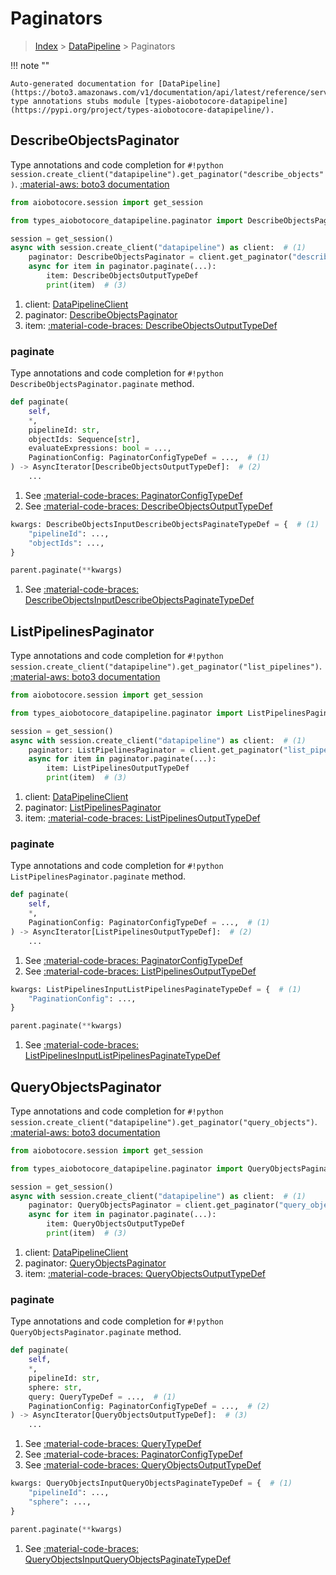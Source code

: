 # Paginators

> [Index](../README.md) > [DataPipeline](./README.md) > Paginators

!!! note ""

    Auto-generated documentation for [DataPipeline](https://boto3.amazonaws.com/v1/documentation/api/latest/reference/services/datapipeline.html#DataPipeline)
    type annotations stubs module [types-aiobotocore-datapipeline](https://pypi.org/project/types-aiobotocore-datapipeline/).

## DescribeObjectsPaginator

Type annotations and code completion for `#!python session.create_client("datapipeline").get_paginator("describe_objects")`.
[:material-aws: boto3 documentation](https://boto3.amazonaws.com/v1/documentation/api/latest/reference/services/datapipeline.html#DataPipeline.Paginator.DescribeObjects)

```python title="Usage example"
from aiobotocore.session import get_session

from types_aiobotocore_datapipeline.paginator import DescribeObjectsPaginator

session = get_session()
async with session.create_client("datapipeline") as client:  # (1)
    paginator: DescribeObjectsPaginator = client.get_paginator("describe_objects")  # (2)
    async for item in paginator.paginate(...):
        item: DescribeObjectsOutputTypeDef
        print(item)  # (3)
```

1. client: [DataPipelineClient](./client.md)
2. paginator: [DescribeObjectsPaginator](./paginators.md#describeobjectspaginator)
3. item: [:material-code-braces: DescribeObjectsOutputTypeDef](./type_defs.md#describeobjectsoutputtypedef) 


### paginate

Type annotations and code completion for `#!python DescribeObjectsPaginator.paginate` method.

```python title="Method definition"
def paginate(
    self,
    *,
    pipelineId: str,
    objectIds: Sequence[str],
    evaluateExpressions: bool = ...,
    PaginationConfig: PaginatorConfigTypeDef = ...,  # (1)
) -> AsyncIterator[DescribeObjectsOutputTypeDef]:  # (2)
    ...
```

1. See [:material-code-braces: PaginatorConfigTypeDef](./type_defs.md#paginatorconfigtypedef) 
2. See [:material-code-braces: DescribeObjectsOutputTypeDef](./type_defs.md#describeobjectsoutputtypedef) 


```python title="Usage example with kwargs"
kwargs: DescribeObjectsInputDescribeObjectsPaginateTypeDef = {  # (1)
    "pipelineId": ...,
    "objectIds": ...,
}

parent.paginate(**kwargs)
```

1. See [:material-code-braces: DescribeObjectsInputDescribeObjectsPaginateTypeDef](./type_defs.md#describeobjectsinputdescribeobjectspaginatetypedef) 
## ListPipelinesPaginator

Type annotations and code completion for `#!python session.create_client("datapipeline").get_paginator("list_pipelines")`.
[:material-aws: boto3 documentation](https://boto3.amazonaws.com/v1/documentation/api/latest/reference/services/datapipeline.html#DataPipeline.Paginator.ListPipelines)

```python title="Usage example"
from aiobotocore.session import get_session

from types_aiobotocore_datapipeline.paginator import ListPipelinesPaginator

session = get_session()
async with session.create_client("datapipeline") as client:  # (1)
    paginator: ListPipelinesPaginator = client.get_paginator("list_pipelines")  # (2)
    async for item in paginator.paginate(...):
        item: ListPipelinesOutputTypeDef
        print(item)  # (3)
```

1. client: [DataPipelineClient](./client.md)
2. paginator: [ListPipelinesPaginator](./paginators.md#listpipelinespaginator)
3. item: [:material-code-braces: ListPipelinesOutputTypeDef](./type_defs.md#listpipelinesoutputtypedef) 


### paginate

Type annotations and code completion for `#!python ListPipelinesPaginator.paginate` method.

```python title="Method definition"
def paginate(
    self,
    *,
    PaginationConfig: PaginatorConfigTypeDef = ...,  # (1)
) -> AsyncIterator[ListPipelinesOutputTypeDef]:  # (2)
    ...
```

1. See [:material-code-braces: PaginatorConfigTypeDef](./type_defs.md#paginatorconfigtypedef) 
2. See [:material-code-braces: ListPipelinesOutputTypeDef](./type_defs.md#listpipelinesoutputtypedef) 


```python title="Usage example with kwargs"
kwargs: ListPipelinesInputListPipelinesPaginateTypeDef = {  # (1)
    "PaginationConfig": ...,
}

parent.paginate(**kwargs)
```

1. See [:material-code-braces: ListPipelinesInputListPipelinesPaginateTypeDef](./type_defs.md#listpipelinesinputlistpipelinespaginatetypedef) 
## QueryObjectsPaginator

Type annotations and code completion for `#!python session.create_client("datapipeline").get_paginator("query_objects")`.
[:material-aws: boto3 documentation](https://boto3.amazonaws.com/v1/documentation/api/latest/reference/services/datapipeline.html#DataPipeline.Paginator.QueryObjects)

```python title="Usage example"
from aiobotocore.session import get_session

from types_aiobotocore_datapipeline.paginator import QueryObjectsPaginator

session = get_session()
async with session.create_client("datapipeline") as client:  # (1)
    paginator: QueryObjectsPaginator = client.get_paginator("query_objects")  # (2)
    async for item in paginator.paginate(...):
        item: QueryObjectsOutputTypeDef
        print(item)  # (3)
```

1. client: [DataPipelineClient](./client.md)
2. paginator: [QueryObjectsPaginator](./paginators.md#queryobjectspaginator)
3. item: [:material-code-braces: QueryObjectsOutputTypeDef](./type_defs.md#queryobjectsoutputtypedef) 


### paginate

Type annotations and code completion for `#!python QueryObjectsPaginator.paginate` method.

```python title="Method definition"
def paginate(
    self,
    *,
    pipelineId: str,
    sphere: str,
    query: QueryTypeDef = ...,  # (1)
    PaginationConfig: PaginatorConfigTypeDef = ...,  # (2)
) -> AsyncIterator[QueryObjectsOutputTypeDef]:  # (3)
    ...
```

1. See [:material-code-braces: QueryTypeDef](./type_defs.md#querytypedef) 
2. See [:material-code-braces: PaginatorConfigTypeDef](./type_defs.md#paginatorconfigtypedef) 
3. See [:material-code-braces: QueryObjectsOutputTypeDef](./type_defs.md#queryobjectsoutputtypedef) 


```python title="Usage example with kwargs"
kwargs: QueryObjectsInputQueryObjectsPaginateTypeDef = {  # (1)
    "pipelineId": ...,
    "sphere": ...,
}

parent.paginate(**kwargs)
```

1. See [:material-code-braces: QueryObjectsInputQueryObjectsPaginateTypeDef](./type_defs.md#queryobjectsinputqueryobjectspaginatetypedef) 
